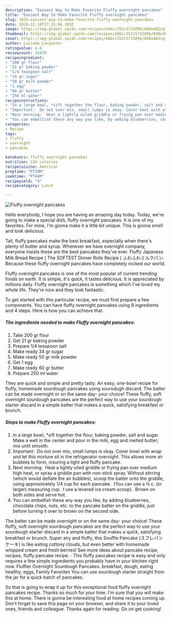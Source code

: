 ```yaml
---
description: "Easiest Way to Make Favorite Fluffy overnight pancakes"
title: "Easiest Way to Make Favorite Fluffy overnight pancakes"
slug: 1835-easiest-way-to-make-favorite-fluffy-overnight-pancakes
date: 2020-12-14T17:23:04.303Z
image: https://img-global.cpcdn.com/recipes/e6bcc352c571509b/680x482cq70/fluffy-overnight-pancakes-recipe-main-photo.jpg
thumbnail: https://img-global.cpcdn.com/recipes/e6bcc352c571509b/680x482cq70/fluffy-overnight-pancakes-recipe-main-photo.jpg
cover: https://img-global.cpcdn.com/recipes/e6bcc352c571509b/680x482cq70/fluffy-overnight-pancakes-recipe-main-photo.jpg
author: Lucinda Carpenter
ratingvalue: 4.6
reviewcount: 16478
recipeingredient:
- "200 gr flour"
- "21 gr baking powder"
- "1/4 teaspoon salt"
- "34 gr sugar"
- "50 gr milk powder"
- "1 egg"
- "60 gr butter"
- "250 ml water"
recipeinstructions:
- "In a large bowl, *sift together the flour, baking powder, salt and sugar. Make a well in the center and pour in the milk, egg and melted butter; mix until smooth."
- "Important:  Do not over mix, small lumps is okay. Cover bowl with wrap and let this mixture sit in the refrigerator overnight. This allows more air bubbles to form, insuring a light and fluffy pancake."
- "Next morning:  Heat a lightly oiled griddle or frying pan over medium high heat, or spray a griddle pan with non-stick spray. Without stirring (which would deflate the air bubbles), scoop the batter onto the griddle, using approximately 1/4 cup for each pancake.  (You can use a ¼ c. (or larger) measuring cup.  I use a levered ice cream scoop).  Brown on both sides and serve hot."
- "You can embellish these any way you like, by adding blueberries, chocolate chips, nuts, etc. to the pancake batter on the griddle, just before turning it over to brown on the second side."
categories:
- Recipe
tags:
- fluffy
- overnight
- pancakes

katakunci: fluffy overnight pancakes 
nutrition: 234 calories
recipecuisine: American
preptime: "PT30M"
cooktime: "PT44M"
recipeyield: "4"
recipecategory: Lunch

---
```



![Fluffy overnight pancakes](https://img-global.cpcdn.com/recipes/e6bcc352c571509b/680x482cq70/fluffy-overnight-pancakes-recipe-main-photo.jpg)

Hello everybody, I hope you are having an amazing day today. Today, we're going to make a special dish, fluffy overnight pancakes. It is one of my favorites. For mine, I'm gonna make it a little bit unique. This is gonna smell and look delicious.

Tall, fluffy pancakes make the best breakfast, especially when there&#39;s plenty of butter and syrup. Whenever we have overnight company, everyone insists these are the best pancakes they&#39;ve ever. Fluffy Japanese Milk Bread Recipe ( The SOFTEST Dinner Rolls Recipe ) ふわふわミルクパン. Because these fluffy overnight pancakes have completely rocked our world.

Fluffy overnight pancakes is one of the most popular of current trending foods on earth. It is simple, it's quick, it tastes delicious. It is appreciated by millions daily. Fluffy overnight pancakes is something which I've loved my whole life. They're nice and they look fantastic.


To get started with this particular recipe, we must first prepare a few components. You can have fluffy overnight pancakes using 8 ingredients and 4 steps. Here is how you can achieve that.

<!--inarticleads1-->

##### The ingredients needed to make Fluffy overnight pancakes:

1. Take 200 gr flour
1. Get 21 gr baking powder
1. Prepare 1/4 teaspoon salt
1. Make ready 34 gr sugar
1. Make ready 50 gr milk powder
1. Get 1 egg
1. Make ready 60 gr butter
1. Prepare 250 ml water


They are quick and simple and pretty tasty. An easy, one-bowl recipe for fluffy, homemade sourdough pancakes using sourodugh discard. The batter can be made overnight or on the same day- your choice! These fluffy, soft overnight sourdough pancakes are the perfect way to use your sourdough starter discard in a simple batter that makes a quick, satisfying breakfast or brunch. 

<!--inarticleads2-->

##### Steps to make Fluffy overnight pancakes:

1. In a large bowl, *sift together the flour, baking powder, salt and sugar. Make a well in the center and pour in the milk, egg and melted butter; mix until smooth.
1. Important:  Do not over mix, small lumps is okay. Cover bowl with wrap and let this mixture sit in the refrigerator overnight. This allows more air bubbles to form, insuring a light and fluffy pancake.
1. Next morning:  Heat a lightly oiled griddle or frying pan over medium high heat, or spray a griddle pan with non-stick spray. Without stirring (which would deflate the air bubbles), scoop the batter onto the griddle, using approximately 1/4 cup for each pancake.  (You can use a ¼ c. (or larger) measuring cup.  I use a levered ice cream scoop).  Brown on both sides and serve hot.
1. You can embellish these any way you like, by adding blueberries, chocolate chips, nuts, etc. to the pancake batter on the griddle, just before turning it over to brown on the second side.


The batter can be made overnight or on the same day- your choice! These fluffy, soft overnight sourdough pancakes are the perfect way to use your sourdough starter discard in a simple batter that makes a quick, satisfying breakfast or brunch. Super airy and fluffy, this Souffle Pancake (スフレパンケーキ) is like eating cottony clouds, but even better with homemade whipped cream and fresh berries! See more ideas about pancake recipe, recipes, fluffy pancake recipe. · This fluffy pancakes recipe is easy and only requires a few simple ingredients you probably have in your kitchen right now. Fluffier Overnight Sourdough Pancakes. breakfast, dough, eating healthy, eggs, Family Favorites You can use sourdough starter straight from the jar for a quick batch of pancakes. 

So that is going to wrap it up for this exceptional food fluffy overnight pancakes recipe. Thanks so much for your time. I'm sure that you will make this at home. There is gonna be interesting food at home recipes coming up. Don't forget to save this page on your browser, and share it to your loved ones, friends and colleague. Thanks again for reading. Go on get cooking!

